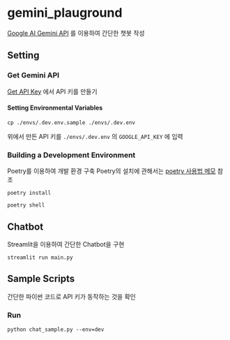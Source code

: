 # gemini_plauground

[Google AI Gemini API](https://ai.google.dev/gemini-api) 를 이용하여 간단한 챗봇 작성

## Setting

### Get Gemini API

[Get API Key](https://aistudio.google.com/app/apikey) 에서 API 키를 만들기

#### Setting Environmental Variables

```shell
cp ./envs/.dev.env.sample ./envs/.dev.env
```

위에서 만든 API 키를 `./envs/.dev.env` 의 `GOOGLE_API_KEY` 에 입력

### Building a Development Environment

Poetry를 이용하여 개발 환경 구축
Poetry의 설치에 관해서는 [poetry 사용법 메모](https://idenrai.tistory.com/289) 참조

```shell
poetry install
```

```shell
poetry shell
```

## Chatbot

Streamlit을 이용하여 간단한 Chatbot을 구현

```shell
streamlit run main.py
```

## Sample Scripts

간단한 파이썬 코드로 API 키가 동작하는 것을 확인

### Run

```shell
python chat_sample.py --env=dev
```
